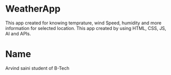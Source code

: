 # WeatherApp
This app created for knowing temprature, wind Speed, humidity and more information for selected location. This app created by using HTML, CSS, JS, AI and APIs.
# Name
 Arvind saini student of B-Tech